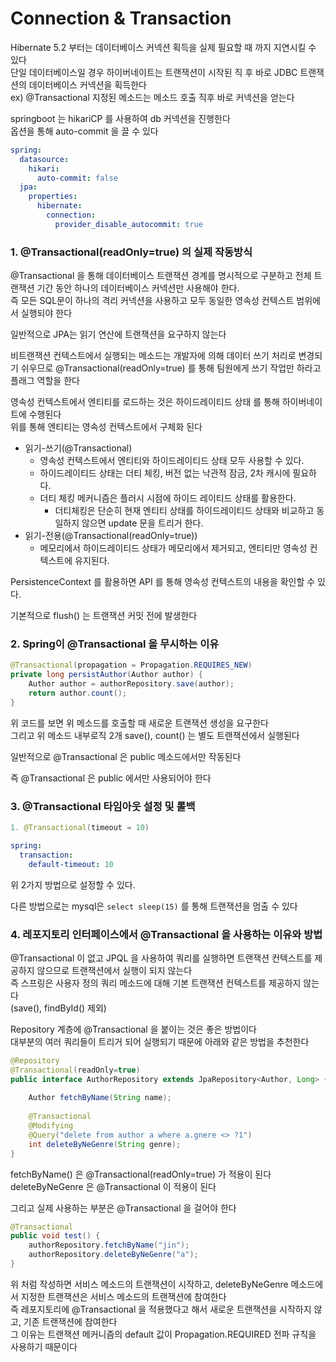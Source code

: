 # Connection & Transaction
Hibernate 5.2 부터는 데이터베이스 커넥션 획득을 실제 필요할 때 까지 지연시킬 수 있다 <br>
단일 데이터베이스일 경우 하이버네이트는 트랜잭션이 시작된 직 후 바로 JDBC 트랜잭션의 데이터베이스 커넥션을 획득한다 <br>
ex) @Transactional 지정된 메소드는 메소드 호출 직후 바로 커넥션을 얻는다 <br>

springboot 는 hikariCP 를 사용하여 db 커넥션을 진행한다 <br>
옵션을 통해 auto-commit 을 끌 수 있다 <br>
```yaml
spring:
  datasource:
    hikari:
      auto-commit: false
  jpa:
    properties:
      hibernate:
        connection:
          provider_disable_autocommit: true
```

### 1. @Transactional(readOnly=true) 의 실제 작동방식
@Transactional 을 통해 데이터베이스 트랜잭션 경계를 명시적으로 구분하고 전체 트랜잭션 기간 동안 하나의 데이터베이스 커넥션만 사용해야 한다.  <br>
즉 모든 SQL문이 하나의 격리 커넥션을 사용하고 모두 동일한 영속성 컨텍스트 범위에서 실행되야 한다 <br>

일반적으로 JPA는 읽기 연산에 트랜잭션을 요구하지 않는다 <br>

비트랜잭션 컨텍스트에서 실행되는 메소드는 개발자에 의해 데이터 쓰기 처리로 변경되기 쉬우므로 @Transactional(readOnly=true) 를 통해 팀원에게 쓰기 작업만 하라고 플래그 역할을 한다 <br>

영속성 컨텍스트에서 엔티티를 로드하는 것은 하이드레이티드 상태 를 통해 하이버네이트에 수행된다 <br>
위를 통해 엔티티는 영속성 컨텍스트에서 구체화 된다 <br>

- 읽기-쓰기(@Transactional)
  - 영속성 컨텍스트에서 엔티티와 하이드레이티드 상태 모두 사용할 수 있다.
  - 하이드레이티드 상태는 더티 체킹, 버전 없는 낙관적 잠금, 2차 캐시에 필요하다.
  - 더티 체킹 메커니즘은 플러시 시점에 하이드 레이티드 상태를 활용한다.
    - 더티체킹은 단순히 현재 엔티티 상태를 하이드레이티드 상태와 비교하고 동일하지 않으면 update 문을 트리거 한다.
- 읽기-전용(@Transactional(readOnly=true))
  - 메모리에서 하이드레이티드 상태가 메모리에서 제거되고, 엔티티만 영속성 컨텍스트에 유지된다.

PersistenceContext 를 활용하면 API 를 통해 영속성 컨텍스트의 내용을 확인할 수 있다.<br>

기본적으로 flush() 는 트랜잭션 커밋 전에 발생한다 <br>

### 2. Spring이 @Transactional 을 무시하는 이유
```java
@Transactional(propagation = Propagation.REQUIRES_NEW)
private long persistAuthor(Author author) {
    Author author = authorRepository.save(author);
    return author.count();
}
```

위 코드를 보면 위 메소드를 호출할 때 새로운 트랜잭션 생성을 요구한다 <br>
그리고 위 메소드 내부로직 2개 save(), count() 는 별도 트랜잭션에서 실행된다 <br>

일반적으로 @Transactional 은 public 메소드에서만 작동된다 <br>

즉 @Transactional 은 public 에서만 사용되어야 한다 <br>

### 3. @Transactional 타임아웃 설정 및 롤백
```java
1. @Transactional(timeout = 10)
```
```yaml
spring:
  transaction:
    default-timeout: 10
```

위 2가지 방법으로 설정할 수 있다. <br>

다른 방법으로는 mysql은 `select sleep(15)` 를 통해 트랜잭션을 멈출 수 있다 <br>

### 4. 레포지토리 인터페이스에서 @Transactional 을 사용하는 이유와 방법
@Transactional 이 없고 JPQL 을 사용하여 쿼리를 실행하면 트랜잭션 컨텍스트를 제공하지 않으므로 트랜잭션에서 실행이 되지 않는다 <br>
즉 스프링은 사용자 정의 쿼리 메소드에 대해 기본 트랜잭션 컨텍스트를 제공하지 않는다 <br>
(save(), findById() 제외) <br>

Repository 계층에 @Transactional 을 붙이는 것은 좋은 방법이다 <br>
대부분의 여러 쿼리들이 트리거 되어 실행되기 때문에 아래와 같은 방법을 추천한다 <br>

```java
@Repository
@Transactional(readOnly=true)
public interface AuthorRepository extends JpaRepository<Author, Long> {
    
    Author fetchByName(String name);
    
    @Transactional
    @Modifying
    @Query("delete from author a where a.gnere <> ?1")
    int deleteByNeGenre(String genre);
}
```

fetchByName() 은 @Transactional(readOnly=true) 가 적용이 된다 <br>
deleteByNeGenre 은 @Transactional 이 적용이 된다 <br>

그리고 실제 사용하는 부분은 @Transactional 을 걸어야 한다 <br>
```java
@Transactional
public void test() {
    authorRepository.fetchByName("jin");
    authorRepository.deleteByNeGenre("a");
}
```

위 처럼 작성하면 서비스 메소드의 트랜잭션이 시작하고, deleteByNeGenre 메소드에서 지정한 트랜잭션은 서비스 메소드의 트랜잭션에 참여한다 <br>
즉 레포지토리에 @Transactional 을 적용했다고 해서 새로운 트랜잭션을 시작하지 않고, 기존 트랜잭션에 참여한다 <br>
그 이유는 트랜잭션 메커니즘의 default 값이 Propagation.REQUIRED 전파 규칙을 사용하기 때문이다 <br>




















